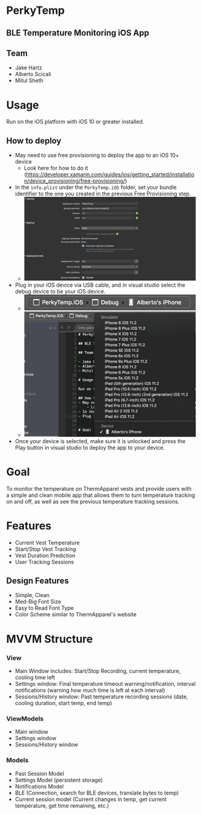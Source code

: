 # PerkyTemp

## BLE Temperature Monitoring iOS App

## Team

- Jake Hartz
- Alberto Scicali
- Mitul Sheth

# Usage

Run on the iOS platform with iOS 10 or greater installed.

## How to deploy
- May need to use free provisioning to deploy the app to an iOS 10+ device
    - Look here for how to do it (https://developer.xamarin.com/guides/ios/getting_started/installation/device_provisioning/free-provisioning/)
- In the `info.plist` under the `PerkyTemp.iOS` folder, set your bundle identifier to the one you created in the previous Free Provisioning step.
    - ![alt text](/Pics/infoplistImage.png "info.plist image")
- Plug in your iOS device via USB cable, and in visual studio select the debug device to be your iOS device.
    - ![alt text](/Pics/debugSelection1.png "debug selection")
    - ![alt text](/Pics/debugDeviceSelection.png "Sebug device selection")
- Once your device is selected, make sure it is unlocked and press the Play button in visual studio to deploy the app to your device.


# Goal 

To monitor the temperature on ThermApparel vests and provide users with a
simple and clean mobile app that allows them to turn temperature tracking on
and off, as well as see the previous temperature tracking sessions.


# Features

- Current Vest Temperature
- Start/Stop Vest Tracking
- Vest Duration Prediction
- User Tracking Sessions

## Design Features

- Simple, Clean
- Med-Big Font Size
- Easy to Read Font Type
- Color Scheme similar to ThermApparel's website


# MVVM Structure

### View

- Main Window includes: Start/Stop Recording, current temperature, cooling time left
- Settings window: Final temperature timeout warning/notification, interval
  notifications (warning how much time is left at each interval)
- Sessions/History window: Past temperature recording sessions (date, cooling
  duration, start temp, end temp)

### ViewModels

- Main window
- Settings window
- Sessions/History window

### Models

- Past Session Model
- Settings Model (persistent storage)
- Notifications Model
- BLE (Connection, search for BLE devices, translate bytes to temp)
- Current session model (Current changes in temp, get current temperature, get
  time remaining, etc.)

